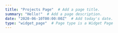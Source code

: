 ```yaml
---
title: "Projects Page"  # Add a page title.
summary: "Hello!"  # Add a page description.
date: "2020-06-10T00:00:00Z"  # Add today's date.
type: "widget_page"  # Page type is a Widget Page
---
```

